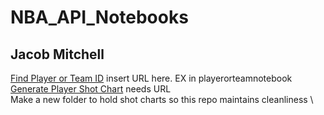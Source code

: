 # NBA_API_Notebooks
## Jacob Mitchell
[Find Player or Team ID](https://github.com/irvingjacob/NBA_API_Notebooks/blob/main/playerTeamIDRetriever.ipynb) insert URL here. EX in playerorteamnotebook \
[Generate Player Shot Chart](https://github.com/irvingjacob/NBA_API_Notebooks/blob/main/playerShotChart.ipynb) needs URL \
Make a new folder to hold shot charts so this repo maintains cleanliness \
